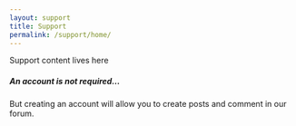 ```yaml
---
layout: support
title: Support
permalink: /support/home/
---
```



Support content lives here

<div class="note">
	<h5>An account is not required…</h5>
	<p>But creating an account will allow you to create posts and comment in our forum.</p>
</div>

<!---
## Tips, Notes, and Warnings

Throughout this guide there are several pieces of information that can make APBS and PDB2PQR easier to use.  

<div class="note">
	<h5>Tips help you get more from APBS &amp; PDB2PQR</h5>
	<p>These are tips and tricks that will help you use the APBS software more effectively.</p>
</div>

<div class="note info">
	<h5>Notes are handy pieces of information</h5>
	<p>These are for the extra tidbits sometimes necessary to understand APBS &amp; PDB2PQR.</p>
</div>

<div class="note warning">
	<h5>Warnings help you to not break things</h5>
	<p>Be aware of these messages if you wish to have a successful use of the software.</p>
</div>

-->
